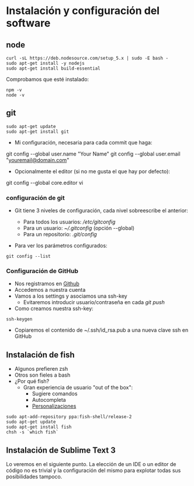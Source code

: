 # Instalación y configuración del software

## node

```
curl -sL https://deb.nodesource.com/setup_5.x | sudo -E bash -
sudo apt-get install -y nodejs
sudo apt-get install build-essential
```

Comprobamos que esté instalado:

```
npm -v
node -v
```


## git

```
sudo apt-get update
sudo apt-get install git
```

- Mi configuración, necesaria para cada commit que haga:

git config --global user.name "Your Name"
git config --global user.email "youremail@domain.com"

- Opcionalmente el editor (si no me gusta el que hay por defecto):

git config --global core.editor vi

### configuración de git

- Git tiene 3 niveles de configuración, cada nivel sobreescribe el anterior:
    - Para todos los usuarios: */etc/gitconfig*
    - Para un usuario: *~/.gitconfig*  (opción --global)
    - Para un repositorio: *.git/config* 

- Para ver los parámetros configurados:

```
git config --list
```

### Configuración de GitHub
- Nos registramos en [Github](https://github.com/) 
- Accedemos a nuestra cuenta
- Vamos a los settings y asociamos una ssh-key
    - Evitaremos introducir usuario/contraseña en cada *git push*
- Como creamos nuestra ssh-key:

```
ssh-keygen
```
- Copiaremos el contenido de ~/.ssh/id_rsa.pub a una nueva clave ssh en GitHub

## Instalación de fish

- Algunos prefieren zsh
- Otros son fieles a bash
- ¿Por qué fish?
    - Gran experiencia de usuario "out of the box":
        - Sugiere comandos
        - Autocompleta
        - [Personalizaciones](https://github.com/justinmayer/tacklebox)

```
sudo apt-add-repository ppa:fish-shell/release-2
sudo apt-get update
sudo apt-get install fish
chsh -s `which fish`
```

## Instalación de Sublime Text 3
Lo veremos en el siguiente punto. La elección de un IDE o un editor de código no es trivial y la configuración del mismo para explotar todas sus posibilidades tampoco.
